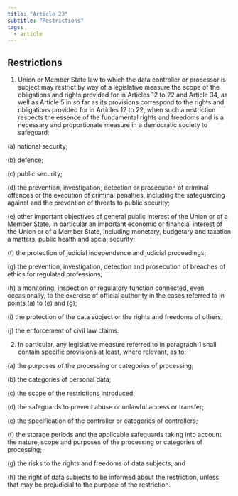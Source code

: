 ```yaml
---
title: "Article 23"
subtitle: "Restrictions"
tags:
  - article
---
```

## Restrictions

1. Union or Member State law to which the data controller or processor is subject may restrict by way of a legislative measure the scope of the obligations and rights provided for in Articles 12 to 22 and Article 34, as well as Article 5 in so far as its provisions correspond to the rights and obligations provided for in Articles 12 to 22, when such a restriction respects the essence of the fundamental rights and freedoms and is a necessary and proportionate measure in a democratic society to safeguard:

(a) national security;

(b) defence;

(c) public security;

(d) the prevention, investigation, detection or prosecution of criminal offences or the execution of criminal penalties, including the safeguarding against and the prevention of threats to public security;

(e) other important objectives of general public interest of the Union or of a Member State, in particular an important economic or financial interest of the Union or of a Member State, including monetary, budgetary and taxation a matters, public health and social security;

(f) the protection of judicial independence and judicial proceedings;

(g) the prevention, investigation, detection and prosecution of breaches of ethics for regulated professions;

(h) a monitoring, inspection or regulatory function connected, even occasionally, to the exercise of official authority in the cases referred to in points (a) to (e) and (g);

(i) the protection of the data subject or the rights and freedoms of others;

(j) the enforcement of civil law claims.

2. In particular, any legislative measure referred to in paragraph 1 shall contain specific provisions at least, where relevant, as to:

(a) the purposes of the processing or categories of processing;

(b) the categories of personal data;

(c) the scope of the restrictions introduced;

(d) the safeguards to prevent abuse or unlawful access or transfer;

(e) the specification of the controller or categories of controllers;

(f) the storage periods and the applicable safeguards taking into account the nature, scope and purposes of the processing or categories of processing;

(g) the risks to the rights and freedoms of data subjects; and

(h) the right of data subjects to be informed about the restriction, unless that may be prejudicial to the purpose of the restriction.
